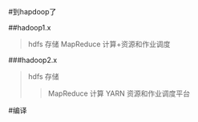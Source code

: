 #到hapdoop了

##hadoop1.x 
> hdfs 存储
> MapReduce  计算+资源和作业调度

###hadoop2.x 
>hdfs 存储
>>MapReduce  计算
>YARN   资源和作业调度平台

#编译

